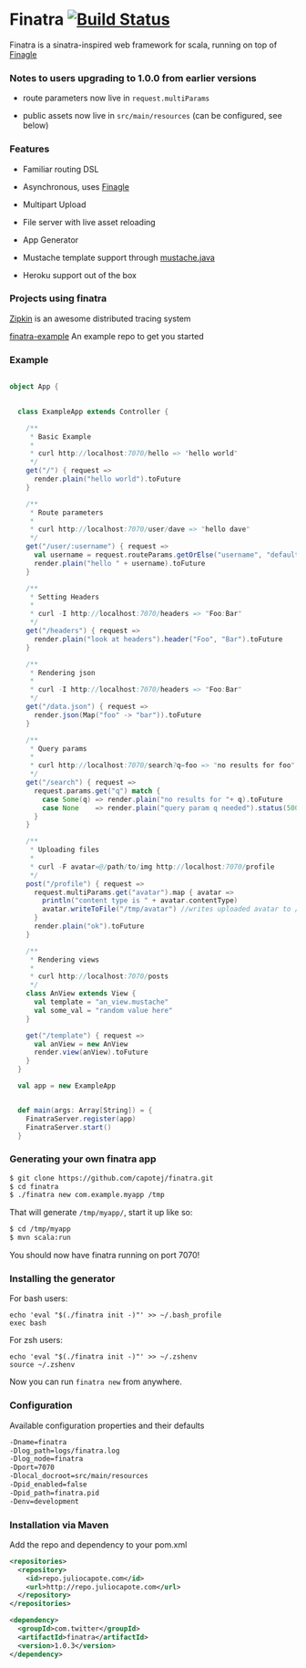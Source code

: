 # Finatra [![Build Status](https://secure.travis-ci.org/capotej/finatra.png)](http://travis-ci.org/capotej/finatra)

Finatra is a sinatra-inspired web framework for scala, running on top of [Finagle](http://twitter.github.com/finagle/)

### Notes to users upgrading to 1.0.0 from earlier versions

* route parameters now live in ```request.multiParams```

* public assets now live in ```src/main/resources``` (can be configured, see below)


### Features

* Familiar routing DSL

* Asynchronous, uses [Finagle](http://twitter.github.com/finagle/)

* Multipart Upload

* File server with live asset reloading

* App Generator

* Mustache template support through [mustache.java](https://github.com/spullara/mustache.java)

* Heroku support out of the box

### Projects using finatra

[Zipkin](http://twitter.github.com/zipkin/) is an awesome distributed tracing system

[finatra-example](http://github.com/capotej/finatra-example) An example repo to get you started


### Example

```scala

object App {

  
  class ExampleApp extends Controller {

    /**
     * Basic Example
     *
     * curl http://localhost:7070/hello => "hello world"
     */
    get("/") { request =>
      render.plain("hello world").toFuture
    }

    /**
     * Route parameters
     *
     * curl http://localhost:7070/user/dave => "hello dave"
     */
    get("/user/:username") { request =>
      val username = request.routeParams.getOrElse("username", "default_user")
      render.plain("hello " + username).toFuture
    }

    /**
     * Setting Headers
     *
     * curl -I http://localhost:7070/headers => "Foo:Bar"
     */
    get("/headers") { request =>
      render.plain("look at headers").header("Foo", "Bar").toFuture
    }

    /**
     * Rendering json
     *
     * curl -I http://localhost:7070/headers => "Foo:Bar"
     */
    get("/data.json") { request =>
      render.json(Map("foo" -> "bar")).toFuture
    }

    /**
     * Query params
     *
     * curl http://localhost:7070/search?q=foo => "no results for foo"
     */
    get("/search") { request =>
      request.params.get("q") match {
        case Some(q) => render.plain("no results for "+ q).toFuture
        case None    => render.plain("query param q needed").status(500).toFuture
      }
    }

    /**
     * Uploading files
     *
     * curl -F avatar=@/path/to/img http://localhost:7070/profile
     */
    post("/profile") { request =>
      request.multiParams.get("avatar").map { avatar =>
        println("content type is " + avatar.contentType)
        avatar.writeToFile("/tmp/avatar") //writes uploaded avatar to /tmp/avatar
      }
      render.plain("ok").toFuture
    }

    /**
     * Rendering views
     *
     * curl http://localhost:7070/posts
     */
    class AnView extends View {
      val template = "an_view.mustache"
      val some_val = "random value here"
    }

    get("/template") { request =>
      val anView = new AnView
      render.view(anView).toFuture
    }
  }

  val app = new ExampleApp


  def main(args: Array[String]) = {
    FinatraServer.register(app)
    FinatraServer.start()
  }


```

### Generating your own finatra app

```sh
$ git clone https://github.com/capotej/finatra.git
$ cd finatra
$ ./finatra new com.example.myapp /tmp
```

That will generate ```/tmp/myapp/```, start it up like so:

```sh
$ cd /tmp/myapp
$ mvn scala:run
```

You should now have finatra running on port 7070!

### Installing the generator

For bash users:

    echo 'eval "$(./finatra init -)"' >> ~/.bash_profile
    exec bash

For zsh users:

    echo 'eval "$(./finatra init -)"' >> ~/.zshenv
    source ~/.zshenv


Now you can run ```finatra new``` from anywhere.

### Configuration

Available configuration properties and their defaults

```sh
-Dname=finatra
-Dlog_path=logs/finatra.log
-Dlog_node=finatra
-Dport=7070
-Dlocal_docroot=src/main/resources
-Dpid_enabled=false
-Dpid_path=finatra.pid
-Denv=development
```

### Installation via Maven
Add the repo and dependency to your pom.xml

```xml
<repositories>
  <repository>
    <id>repo.juliocapote.com</id>
    <url>http://repo.juliocapote.com</url>
  </repository>
</repositories>

<dependency>
  <groupId>com.twitter</groupId>
  <artifactId>finatra</artifactId>
  <version>1.0.3</version>
</dependency>
```

